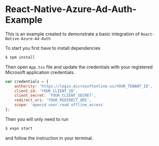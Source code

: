 # React-Native-Azure-Ad-Auth-Example

This is an example created to demonstrate a basic integration of `React-Native-Azure-Ad-Auth`

To start you first have to install dependencies
```bash
$ npm install
```

Then open `App.tsx` file and update the credentials with your registered Microsoft application credentials.
```javascript
var credentials = {
    authority: 'https://login.microsoftonline.us/YOUR_TENANT_ID',
    client_id: 'YOUR_CLIENT_ID',
    client_secret: 'YOUR_CLIENT_SECRET',
    redirect_uri: 'YOUR_REDIRECT_URI',
    scope: 'openid user.read offline_access'
};
```

Then you will only need to run
```bash
$ expo start
```
and follow the instruction in your terminal.